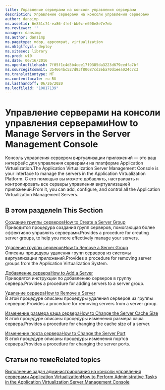 ```yaml
---
title: Управление серверами на консоли управления серверами
description: Управление серверами на консоли управления серверами
author: dansimp
ms.assetid: 6e851c74-ea86-4fef-bb0c-e690e8e7e7eb
ms.reviewer: ''
manager: dansimp
ms.author: dansimp
ms.pagetype: mdop, appcompat, virtualization
ms.mktglfcycl: deploy
ms.sitesec: library
ms.prod: w10
ms.date: 06/16/2016
ms.openlocfilehash: 7f05f1c4d3b4cee17f9385da3223d679eedfa7bf
ms.sourcegitcommit: 354664bc527d93f80687cd2eba70d1eea024c7c3
ms.translationtype: MT
ms.contentlocale: ru-RU
ms.lasthandoff: 06/26/2020
ms.locfileid: "10817139"
---
```

# <span data-ttu-id="5aecb-103">Управление серверами на консоли управления серверами</span><span class="sxs-lookup"><span data-stu-id="5aecb-103">How to Manage Servers in the Server Management Console</span></span>


<span data-ttu-id="5aecb-104">Консоль управления сервером виртуализации приложений — это ваш интерфейс для управления серверами на платформе Application Virtualization.</span><span class="sxs-lookup"><span data-stu-id="5aecb-104">The Application Virtualization Server Management Console is your interface to manage the servers in the Application Virtualization Platform.</span></span> <span data-ttu-id="5aecb-105">С его помощью вы можете добавлять, настраивать и контролировать все серверы управления виртуализацией приложений.</span><span class="sxs-lookup"><span data-stu-id="5aecb-105">From it, you can add, configure, and control all the Application Virtualization Management Servers.</span></span>

## <span data-ttu-id="5aecb-106">В этом разделе</span><span class="sxs-lookup"><span data-stu-id="5aecb-106">In This Section</span></span>


<a href="" id="how-to-create-a-server-group"></a>[<span data-ttu-id="5aecb-107">Создание группы серверов</span><span class="sxs-lookup"><span data-stu-id="5aecb-107">How to Create a Server Group</span></span>](how-to-create-a-server-group.md)  
<span data-ttu-id="5aecb-108">Приводится процедура создания групп серверов, помогающая более эффективно управлять серверами.</span><span class="sxs-lookup"><span data-stu-id="5aecb-108">Provides a procedure for creating server groups, to help you more effectively manage your servers.</span></span>

<a href="" id="how-to-remove-a-server-group"></a>[<span data-ttu-id="5aecb-109">Удаление группы серверов</span><span class="sxs-lookup"><span data-stu-id="5aecb-109">How to Remove a Server Group</span></span>](how-to-remove-a-server-group.md)  
<span data-ttu-id="5aecb-110">Описаны процедуры удаления групп серверов из системы виртуализации приложений.</span><span class="sxs-lookup"><span data-stu-id="5aecb-110">Provides a procedure for removing server groups from the Application Virtualization System.</span></span>

<a href="" id="how-to-add-a-server"></a>[<span data-ttu-id="5aecb-111">Добавление сервера</span><span class="sxs-lookup"><span data-stu-id="5aecb-111">How to Add a Server</span></span>](how-to-add-a-server.md)  
<span data-ttu-id="5aecb-112">Приводятся инструкции по добавлению серверов в группу сервера.</span><span class="sxs-lookup"><span data-stu-id="5aecb-112">Provides a procedure for adding servers to a server group.</span></span>

<a href="" id="how-to-remove-a-server"></a>[<span data-ttu-id="5aecb-113">Удаление сервера</span><span class="sxs-lookup"><span data-stu-id="5aecb-113">How to Remove a Server</span></span>](how-to-remove-a-server.md)  
<span data-ttu-id="5aecb-114">В этой процедуре описаны процедуры удаления серверов из группы серверов.</span><span class="sxs-lookup"><span data-stu-id="5aecb-114">Provides a procedure for removing servers from a server group.</span></span>

<a href="" id="how-to-change-the-server-cache-size"></a>[<span data-ttu-id="5aecb-115">Изменение размера кэша сервера</span><span class="sxs-lookup"><span data-stu-id="5aecb-115">How to Change the Server Cache Size</span></span>](how-to-change-the-server-cache-size.md)  
<span data-ttu-id="5aecb-116">В этой процедуре описаны процедуры изменения размера кэша сервера.</span><span class="sxs-lookup"><span data-stu-id="5aecb-116">Provides a procedure for changing the cache size of a server.</span></span>

<a href="" id="how-to-change-the-server-port"></a>[<span data-ttu-id="5aecb-117">Изменение порта сервера</span><span class="sxs-lookup"><span data-stu-id="5aecb-117">How to Change the Server Port</span></span>](how-to-change-the-server-port.md)  
<span data-ttu-id="5aecb-118">В этой процедуре описаны процедуры изменения портов сервера.</span><span class="sxs-lookup"><span data-stu-id="5aecb-118">Provides a procedure for changing the server ports.</span></span>

## <span data-ttu-id="5aecb-119">Статьи по теме</span><span class="sxs-lookup"><span data-stu-id="5aecb-119">Related topics</span></span>


[<span data-ttu-id="5aecb-120">Выполнение задач администрирования на консоли управления серверами Application Virtualization</span><span class="sxs-lookup"><span data-stu-id="5aecb-120">How to Perform Administrative Tasks in the Application Virtualization Server Management Console</span></span>](how-to-perform-administrative-tasks-in-the-application-virtualization-server-management-console.md)

 

 





